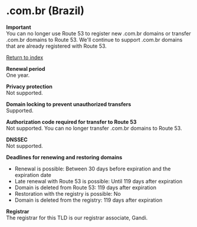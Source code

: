 # \.com\.br \(Brazil\)<a name="com.br"></a>

**Important**  
You can no longer use Route 53 to register new \.com\.br domains or transfer \.com\.br domains to Route 53\. We'll continue to support \.com\.br domains that are already registered with Route 53\.

[Return to index](registrar-tld-list.md#index)

**Renewal period**  
One year\.

**Privacy protection**  
Not supported\.

**Domain locking to prevent unauthorized transfers**  
Supported\.

**Authorization code required for transfer to Route 53**  
Not supported\. You can no longer transfer \.com\.br domains to Route 53\.

**DNSSEC**  
Not supported\.

**Deadlines for renewing and restoring domains**  
+ Renewal is possible: Between 30 days before expiration and the expiration date
+ Late renewal with Route 53 is possible: Until 119 days after expiration
+ Domain is deleted from Route 53: 119 days after expiration
+ Restoration with the registry is possible: No
+ Domain is deleted from the registry: 119 days after expiration

**Registrar**  
The registrar for this TLD is our registrar associate, Gandi\.